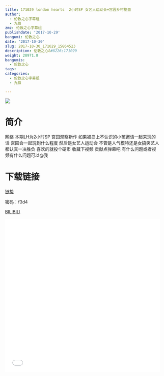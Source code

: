 ```yaml
---
title: 171029 london hearts  2小时SP 女艺人运动会+宫园乡村整蛊
author:
  - 伦敦之心字幕组
  - 九條
zmz: 伦敦之心字幕组
publishdate: '2017-10-29'
bangumi: 伦敦之心
date: '2017-10-30'
slug: 2017-10-30_171029_15864523
description: 伦敦之心&#8226;171029
weight: 28971.0
bangumis:
  - 伦敦之心
tags:
categories:
  - 伦敦之心字幕组
  - 九條

---
```

![](https://i.imgur.com/A9zxc8J.png)
# 简介  
网络
本期LH为2小时SP 宫园观察新作 如果被岛上不认识的小孩邀请一起来玩的话 宫园会一起玩到什么程度 然后是女艺人运动会 不管是人气模特还是女搞笑艺人都认真一决胜负 喜欢的就投个硬币 收藏下视频 贡献点弹幕吧 有什么问题或者视频有什么问题可以@我

# 下载链接


<a href="http://pan.baidu.com/s/1i5RAXRf" target="_blank">链接</a>

密码：f3d4 


[BILIBILI](https://www.bilibili.com/video/av15864523/)

<div class="vcontainer"><div class="vcontainer">  <iframe class='video' class='video' src="//www.bilibili.com/blackboard/player.html?aid=15864523" width="100%" height="500" frameborder="0" allowfullscreen="allowfullscreen"></iframe></div></div>
